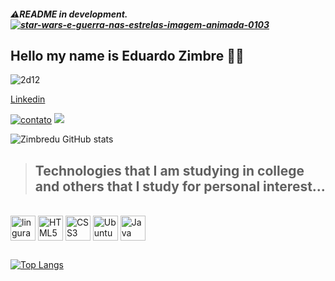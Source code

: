 ##### ⚠️README in development. <a href="https://www.imagensanimadas.com/cat-star-wars-e-guerra-nas-estrelas-636.htm"><img src="https://www.imagensanimadas.com/data/media/636/star-wars-e-guerra-nas-estrelas-imagem-animada-0103.gif" border="0" alt="star-wars-e-guerra-nas-estrelas-imagem-animada-0103" /></a>
## Hello my name is Eduardo Zimbre ✋🏿

![2d12](https://user-images.githubusercontent.com/66042254/147387707-c2ce0130-22b6-4b71-8047-4e6a689fe57b.gif)


<a href="https://www.linkedin.com/in/eduardo-zimbre-java-junior/" target="_blank">
Linkedin</a>




[![contato](https://img.shields.io/badge/Windows-0078D6?style=for-the-badge&logo=windows&logoColor=white)]()
[![](https://img.shields.io/badge/Ubuntu-E95420?style=for-the-badge&logo=ubuntu&logoColor=white)]()</p>


![Zimbredu GitHub stats](https://github-readme-stats.vercel.app/api?username=Zimbredu&show_icons=true&theme=radical)

>## Technologies that I am studying in college and others that I study for personal interest...
<div style="display: inline_block"><br/>
<img align="center" alt="linguragem de programção C" scr"<img src="https://cdn.jsdelivr.net/gh/devicons/devicon/icons/c/c-original.svg"width="40" height"40" />
<img align="center" alt="HTML5" <img src="https://cdn.jsdelivr.net/gh/devicons/devicon/icons/html5/html5-plain-wordmark.svg" width="40" height"40" />
<img align="center" alt="CSS3" <img  src="https://cdn.jsdelivr.net/gh/devicons/devicon/icons/css3/css3-original.svg" width="40" height"40" />
<img align="center" alt="Ubuntu" <img src="https://cdn.jsdelivr.net/gh/devicons/devicon/icons/ubuntu/ubuntu-plain-wordmark.svg"" width="40" height"40" />
<img align="center" alt="Java" <img src="https://cdn.jsdelivr.net/gh/devicons/devicon/icons/java/java-original.svg"" width="40" height"40" /><br/>
  

##
[![Top Langs](https://github-readme-stats.vercel.app/api/top-langs/?username=Zimbredu)](https://github.com/anuraghazra/github-readme-stats)






</div>
